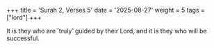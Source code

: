 +++
title = 'Surah 2, Verses 5'
date = '2025-08-27'
weight = 5
tags = ["lord"]
+++

It is they who are ˹truly˺ guided by their Lord, and it is they who will be successful.